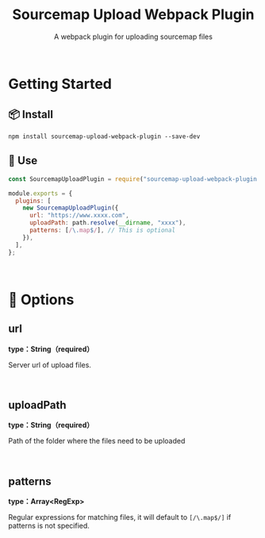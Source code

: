 <h1 align="center">Sourcemap Upload Webpack Plugin</h1>
<p align="center">A webpack plugin for uploading sourcemap files</p>

<br/>

# Getting Started

## 📦 Install

```console
npm install sourcemap-upload-webpack-plugin --save-dev
```

## 📝 Use

```js
const SourcemapUploadPlugin = require("sourcemap-upload-webpack-plugin ");

module.exports = {
  plugins: [
    new SourcemapUploadPlugin({
      url: "https://www.xxxx.com",
      uploadPath: path.resolve(__dirname, "xxxx"),
      patterns: [/\.map$/], // This is optional
    }),
  ],
};
```

<br/>

# 📖 Options

## url

**type：String（required）**

Server url of upload files.

<br />

## uploadPath

**type：String（required）**

Path of the folder where the files need to be uploaded

<br />

## patterns

**type：Array\<RegExp>**

Regular expressions for matching files, it will default to `[/\.map$/]` if patterns is not specified.
